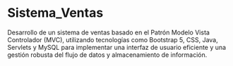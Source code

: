 # Sistema_Ventas
Desarrollo de un sistema de ventas basado en el Patrón Modelo Vista Controlador (MVC), utilizando tecnologías como Bootstrap 5, CSS, Java, Servlets y MySQL para implementar una interfaz de usuario eficiente y una gestión robusta del flujo de datos y almacenamiento de información.
